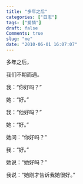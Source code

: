 ```yaml
---
title: "多年之后"
categories: ["日志"]
tags: ["爱情"]
draft: false
Comments: true
slug: "me"
date: "2010-06-01 16:07:07"
---
```


多年之后，

我们不期而遇。

我：“你好吗？”

她：“好。”

我：“他好吗？”

她：“好。”

她问：“你好吗？”

我：“好。”

她说：“她好吗？”

我说：“她刚才告诉我她很好。”


